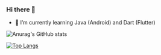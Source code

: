 ### Hi there 👋

- 🌱 I’m currently learning Java (Android) and Dart (Flutter)

![Anurag's GitHub stats](https://github-readme-stats.vercel.app/api?username=KSB-tqk&show_icons=true&theme=radical)

[![Top Langs](https://github-readme-stats.vercel.app/api/top-langs/?username=KSB-tqk&layout=compact&theme=radical)](https://github.com/anuraghazra/github-readme-stats)
